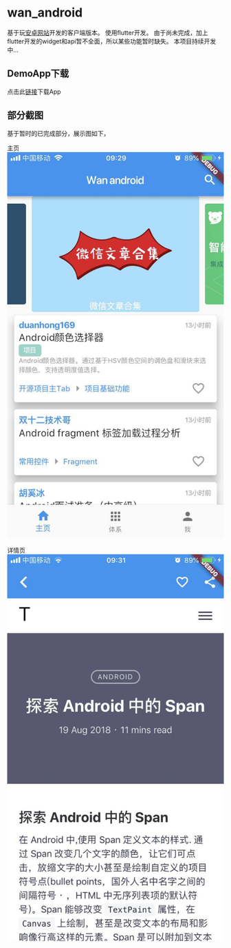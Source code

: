 # wan_android

基于玩[安卓网站](http://wanandroid.com/)开发的客户端版本。
使用flutter开发。
由于尚未完成，加上flutter开发的widget和api暂不全面，所以某些功能暂时缺失。
本项目持续开发中...

## DemoApp下载

点击此[链接](https://github.com/ZhengShang/wan_android/blob/master/screenshot/wan_android.apk?raw=true)下载App

## 部分截图

基于暂时的已完成部分，展示图如下，

主页
![主页](screenshot/261534815102_.pic.jpg)

详情页
![详情页](screenshot/271534815102_.pic.jpg)
